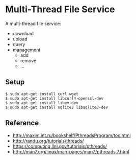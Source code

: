 # Multi-Thread File Service

A multi-thread file service:
- download
- upload
- query
- management
  * add
  * remove
  * ...

## Setup

```shell
$ sudo apt-get install curl wget
$ sudo apt-get install libcurl4-openssl-dev
$ sudo apt-get install libev-dev
$ sudo apt-get install sqlite3 libsqlite3-dev
```

## Reference

- http://maxim.int.ru/bookshelf/PthreadsProgram/toc.html
- http://randu.org/tutorials/threads/
- https://computing.llnl.gov/tutorials/pthreads/
- http://man7.org/linux/man-pages/man7/pthreads.7.html

